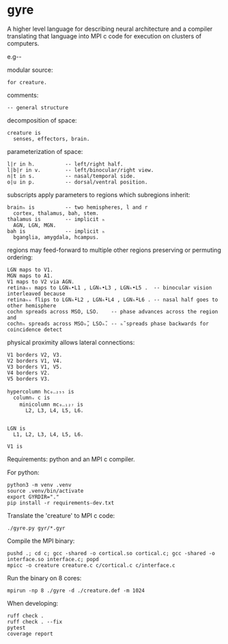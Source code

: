 # gyre
A higher level language for describing neural architecture and a compiler translating that language into MPI c code for execution on clusters of computers.

e.g--

modular source:
```
for creature.
``` 

comments:
```
-- general structure
```

decomposition of space:
```
creature is
  senses, effectors, brain.
```

parameterization of space:
```
l|r in h.          -- left/right half.
l|b|r in v.        -- left/binocular/right view.
n|t in s.          -- nasal/temporal side.
o|u in p.          -- dorsal/ventral position.
```

subscripts apply parameters to regions which subregions inherit:
```
brainₕ is          -- two hemispheres, l and r
  cortex, thalamus, bah, stem.
thalamus is        -- implicit ₕ
  AGN, LGN, MGN. 
bah is             -- implicit ₕ
  bganglia, amygdala, hcampus.
```

regions may feed-forward to multiple other regions preserving or permuting ordering:
```
LGN maps to V1.
MGN maps to A1.
V1 maps to V2 via AGN.
retinaₕₜ maps to LGNₕ•L1 , LGNₕ•L3 , LGNₕ•L5 .  -- binocular vision interleaved because
retinaₕₙ flips to LGNₕ̃•L2 , LGNₕ̃•L4 , LGNₕ̃•L6 . -- nasal half goes to other hemisphere
cochn spreads across MSO, LSO.    -- phase advances across the region and
cochnₕ spreads across MSOₕ̃, LSOₕ̃. -- ₕ̃ spreads phase backwards for coincidence detect
```

physical proximity allows lateral connections:
```
V1 borders V2, V3.
V2 borders V1, V4.
V3 borders V1, V5.
V4 borders V2.
V5 borders V3.
```


```
hypercolumn hc₀‥₂₅₅ is
  columnᵥ c is
    minicolumn mc₀‥₁₂₇ is
      L2, L3, L4, L5, L6.


LGN is
  L1, L2, L3, L4, L5, L6.

V1 is
```


Requirements: python and an MPI c compiler.

For python:
```
python3 -m venv .venv
source .venv/bin/activate
export GYRDIR="."
pip install -r requirements-dev.txt
```

Translate the 'creature' to MPI c code:
```
./gyre.py gyr/*.gyr
```

Compile the MPI binary:
```
pushd .; cd c; gcc -shared -o cortical.so cortical.c; gcc -shared -o interface.so interface.c; popd
mpicc -o creature creature.c c/cortical.c c/interface.c
```

Run the binary on 8 cores:
```
mpirun -np 8 ./gyre -d ./creature.def -m 1024
```

When developing:
```
ruff check .
ruff check . --fix
pytest
coverage report
```

